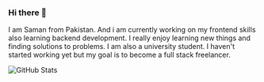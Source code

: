 ### Hi there 👋

I am Saman from Pakistan. And i am currently working on my frontend skills also learning backend development. I really enjoy learning new things and finding solutions to 
problems. 
I am also a university student.
I haven't started working yet but my goal is to become a full stack freelancer.

![GitHub Stats](https://github-readme-stats.vercel.app/api?username=samanthewebdev&theme=radical)
